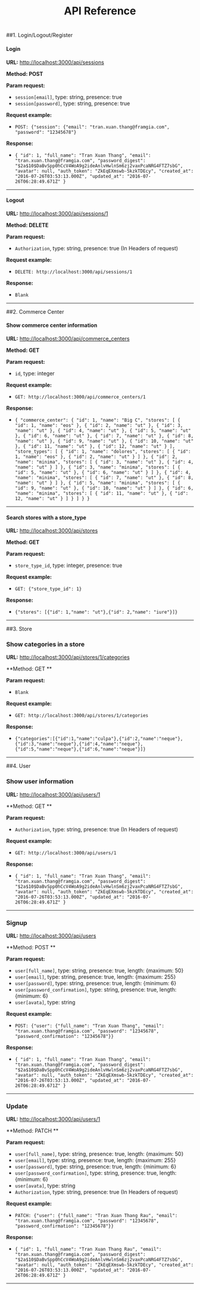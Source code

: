 <center><h1><b>API Reference</b><h1></center>

##1. Login/Logout/Register
#### Login
**URL:** <http://localhost:3000/api/sessions>

**Method: POST**

**Param request:**

  * `session[email]`, type: string, presence: true
  * `session[password]`, type: string, presence: true

**Request example:**

  * `POST: {"session": {"email": "tran.xuan.thang@framgia.com", "password": "12345678"}`

**Response:**

  * `{ "id": 1, "full_name": "Tran Xuan Thang", "email": "tran.xuan.thang@framgia.com", "password_digest": "$2a$10$DaBvSpp0hCcV4WoA9g2ideAnlvHwlnSm6zj2vaxPcaNRG4FTZ7sbG", "avatar": null, "auth_token": "ZkEqEXmswb-5kzkTDEcy", "created_at": "2016-07-26T03:53:13.000Z", "updated_at": "2016-07-26T06:28:49.671Z" }`

--------------
#### Logout
**URL:** <http://localhost:3000/api/sessions/1>

**Method: DELETE**

**Param request:**

  * `Authorization`, type: string, presence: true (In Headers of request)

**Request example:**

  * `DELETE: http://localhost:3000/api/sessions/1`

**Response:**

  * `Blank`

--------------
##2. Commerce Center
#### Show commerce center information
**URL:** <http://localhost:3000/api/commerce_centers>

**Method: GET**

**Param request:**

  * `id`, type: integer

**Request example:**

  * `GET: http://localhost:3000/api/commerce_centers/1`

**Response:**

  * `{ "commerce_center": { "id": 1, "name": "Big C", "stores": [ { "id": 1, "name": "eos" }, { "id": 2, "name": "ut" }, { "id": 3, "name": "ut" }, { "id": 4, "name": "ut" }, { "id": 5, "name": "ut" }, { "id": 6, "name": "ut" }, { "id": 7, "name": "ut" }, { "id": 8, "name": "ut" }, { "id": 9, "name": "ut" }, { "id": 10, "name": "ut" }, { "id": 11, "name": "ut" }, { "id": 12, "name": "ut" } ], "store_types": [ { "id": 1, "name": "dolores", "stores": [ { "id": 1, "name": "eos" }, { "id": 2, "name": "ut" } ] }, { "id": 2, "name": "minima", "stores": [ { "id": 3, "name": "ut" }, { "id": 4, "name": "ut" } ] }, { "id": 3, "name": "minima", "stores": [ { "id": 5, "name": "ut" }, { "id": 6, "name": "ut" } ] }, { "id": 4, "name": "minima", "stores": [ { "id": 7, "name": "ut" }, { "id": 8, "name": "ut" } ] }, { "id": 5, "name": "minima", "stores": [ { "id": 9, "name": "ut" }, { "id": 10, "name": "ut" } ] }, { "id": 6, "name": "minima", "stores": [ { "id": 11, "name": "ut" }, { "id": 12, "name": "ut" } ] } ] } }`

--------------
#### Search stores with a store_type

**URL:** <http://localhost:3000/api/stores>

**Method: GET**

**Param request:**

  * `store_type_id`, type: integer, presence: true

**Request example:**

  * `GET: {"store_type_id": 1}`

**Response:**

  * `{"stores": [{"id": 1,"name": "ut"},{"id": 2,"name": "iure"}]}`

--------------
##3. Store

### Show categories in a store

**URL:** <http://localhost:3000/api/stores/1/categories>

**Method: GET **

**Param request:**

  * `Blank`

**Request example:**

  * `GET: http://localhost:3000/api/stores/1/categories`

**Response:**

  * `{"categories":[{"id":1,"name":"culpa"},{"id":2,"name":"neque"},{"id":3,"name":"neque"},{"id":4,"name":"neque"},{"id":5,"name":"neque"},{"id":6,"name":"neque"}]}`

--------------
##4. User

### Show user information

**URL:** <http://localhost:3000/api/users/1>

**Method: GET **

**Param request:**

  * `Authorization`, type: string, presence: true (In Headers of request)

**Request example:**

  * `GET: http://localhost:3000/api/users/1`

**Response:**

  * `{ "id": 1, "full_name": "Tran Xuan Thang", "email": "tran.xuan.thang@framgia.com", "password_digest": "$2a$10$DaBvSpp0hCcV4WoA9g2ideAnlvHwlnSm6zj2vaxPcaNRG4FTZ7sbG", "avatar": null, "auth_token": "ZkEqEXmswb-5kzkTDEcy", "created_at": "2016-07-26T03:53:13.000Z", "updated_at": "2016-07-26T06:28:49.671Z" }`

--------------
### Signup

**URL:** <http://localhost:3000/api/users>

**Method: POST **

**Param request:**

  * `user[full_name]`, type: string, presence: true, length: {maximum: 50}
  * `user[email]`, type: string, presence: true, length: {maximum: 255}
  * `user[password]`, type: string, presence: true, length: {minimum: 6}
  * `user[password_confirmation]`, type: string, presence: true, length: {minimum: 6}
  * `user[avata]`, type: string

**Request example:**

  * `POST: {"user": {"full_name": "Tran Xuan Thang", "email": "tran.xuan.thang@framgia.com", "password": "12345678", "password_confirmation": "12345678"}}`

**Response:**

  * `{ "id": 1, "full_name": "Tran Xuan Thang", "email": "tran.xuan.thang@framgia.com", "password_digest": "$2a$10$DaBvSpp0hCcV4WoA9g2ideAnlvHwlnSm6zj2vaxPcaNRG4FTZ7sbG", "avatar": null, "auth_token": "ZkEqEXmswb-5kzkTDEcy", "created_at": "2016-07-26T03:53:13.000Z", "updated_at": "2016-07-26T06:28:49.671Z" }`

--------------
### Update

**URL:** <http://localhost:3000/api/users/1>

**Method: PATCH **

**Param request:**

  * `user[full_name]`, type: string, presence: true, length: {maximum: 50}
  * `user[email]`, type: string, presence: true, length: {maximum: 255}
  * `user[password]`, type: string, presence: true, length: {minimum: 6}
  * `user[password_confirmation]`, type: string, presence: true, length: {minimum: 6}
  * `user[avata]`, type: string
  * `Authorization`, type: string, presence: true (In Headers of request)

**Request example:**

  * `PATCH: {"user": {"full_name": "Tran Xuan Thang Rau", "email": "tran.xuan.thang@framgia.com", "password": "12345678", "password_confirmation": "12345678"}}`

**Response:**

  * `{ "id": 1, "full_name": "Tran Xuan Thang Rau", "email": "tran.xuan.thang@framgia.com", "password_digest": "$2a$10$DaBvSpp0hCcV4WoA9g2ideAnlvHwlnSm6zj2vaxPcaNRG4FTZ7sbG", "avatar": null, "auth_token": "ZkEqEXmswb-5kzkTDEcy", "created_at": "2016-07-26T03:53:13.000Z", "updated_at": "2016-07-26T06:28:49.671Z" }`

--------------
